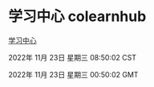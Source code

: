 # 学习中心 colearnhub
[学习中心](http://59.174.11.49:56308/colearnhub/)

2022年 11月 23日 星期三 08:50:02 CST

2022年 11月 23日 星期三 00:50:02 GMT
